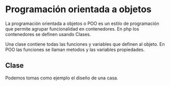 # Programación orientada a objetos

La programación orientada a objetos o POO es un estilo de programación que permite agrupar funcionalidad en contenedores. En php los contenedores se definen usando Clases.

Una clase contiene todas las funciones y variables que definen al objeto. En POO las funciones se llaman metodos y las variables propiedades.

## Clase

Podemos tomas como ejemplo el diseño de una casa.